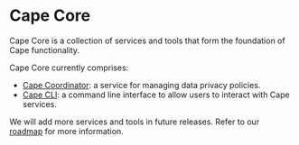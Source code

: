 # Cape Core

Cape Core is a collection of services and tools that form the foundation of Cape functionality.

Cape Core currently comprises:

* [Cape Coordinator](/cape-core/coordinator/): a service for managing data privacy policies.
* [Cape CLI](/cape-core/cli/): a command line interface to allow users to interact with Cape services.

We will add more services and tools in future releases. Refer to our [roadmap](/understand/roadmap/) for more information.